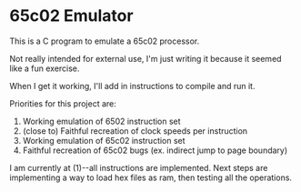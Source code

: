 # 65c02 Emulator

This is a C program to emulate a 65c02 processor.

Not really intended for external use, I'm just writing it because it seemed like a fun exercise.

When I get it working, I'll add in instructions to compile and run it.

Priorities for this project are:
  1. Working emulation of 6502 instruction set
  2. (close to) Faithful recreation of clock speeds per instruction
  3. Working emulation of 65c02 instruction set
  4. Faithful recreation of 65c02 bugs (ex. indirect jump to page boundary)

I am currently at (1)--all instructions are implemented. 
Next steps are implementing a way to load hex files as ram, then testing all the operations.
